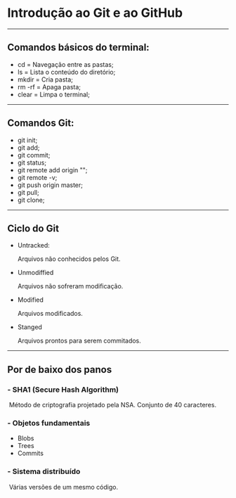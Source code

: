 # Introdução ao Git e ao GitHub

---

## Comandos básicos do terminal:

- cd = Navegação entre as pastas;
- ls = Lista o conteúdo do diretório;
- mkdir = Cria pasta;
- rm -rf = Apaga pasta;
- clear = Limpa o terminal;

---

## Comandos Git:

- git init;
- git add;
- git commit;
- git status;
- git remote add origin "";
- git remote -v;
- git push origin master;
- git pull;
- git clone;

---

## Ciclo do Git

- Untracked:

  Arquivos não conhecidos pelos Git.

  

- Unmodiffied

  Arquivos não sofreram modificação.

  

- Modified

  Arquivos modificados.

  

- Stanged

  Arquivos prontos para serem commitados.

---

## Por de baixo dos panos

### - SHA1 (Secure Hash Algorithm)

​	Método de criptografia projetado pela NSA. Conjunto de 40 caracteres.

### - Objetos fundamentais

- Blobs
- Trees
- Commits

### - Sistema distribuído

​	Várias versões de um mesmo código.











